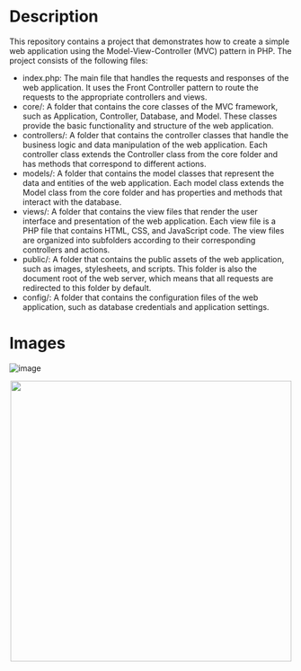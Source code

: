 # Description

This repository contains a project that demonstrates how to create a simple web application using the Model-View-Controller (MVC) pattern in PHP. The project consists of the following files:

- index.php: The main file that handles the requests and responses of the web application. It uses the Front Controller pattern to route the requests to the appropriate controllers and views.
- core/: A folder that contains the core classes of the MVC framework, such as Application, Controller, Database, and Model. These classes provide the basic functionality and structure of the web application.
- controllers/: A folder that contains the controller classes that handle the business logic and data manipulation of the web application. Each controller class extends the Controller class from the core folder and has methods that correspond to different actions.
- models/: A folder that contains the model classes that represent the data and entities of the web application. Each model class extends the Model class from the core folder and has properties and methods that interact with the database.
- views/: A folder that contains the view files that render the user interface and presentation of the web application. Each view file is a PHP file that contains HTML, CSS, and JavaScript code. The view files are organized into subfolders according to their corresponding controllers and actions.
- public/: A folder that contains the public assets of the web application, such as images, stylesheets, and scripts. This folder is also the document root of the web server, which means that all requests are redirected to this folder by default.
- config/: A folder that contains the configuration files of the web application, such as database credentials and application settings.

# Images
![image](https://github.com/Masud333/mvc-project/assets/78741570/02feb858-9a56-40a3-b58b-b88b93f9cc30)

<p align="center">
    <img src="![image](https://github.com/Masud333/mvc-project/assets/78741570/a4eb7e4c-d512-488c-afcd-38b7ec9e8d22)"
         width="500">
